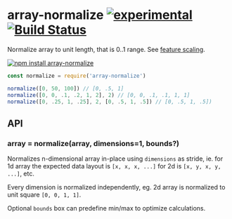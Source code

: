 # array-normalize  [![experimental](https://img.shields.io/badge/stability-unstable-yellow.svg)](http://github.com/badges/stability-badges) [![Build Status](https://img.shields.io/travis/dfcreative/array-normalize.svg)](https://travis-ci.org/dfcreative/array-normalize)

Normalize array to unit length, that is 0..1 range. See [feature scaling](https://en.wikipedia.org/wiki/Feature_scaling).

[![npm install array-normalize](https://nodei.co/npm/array-normalize.png?mini=true)](https://npmjs.org/package/array-normalize/)

```js
const normalize = require('array-normalize')

normalize([0, 50, 100]) // [0, .5, 1]
normalize([0, 0, .1, .2, 1, 2], 2) // [0, 0, .1, .1, 1, 1]
normalize([0, .25, 1, .25], 2, [0, .5, 1, .5]) // [0, .5, 1, .5])
```

## API

### array = normalize(array, dimensions=1, bounds?)

Normalizes n-dimensional array in-place using `dimensions` as stride, ie. for 1d array the expected data layout is `[x, x, x, ...]` for 2d is `[x, y, x, y, ...]`, etc.

Every dimension is normalized independently, eg. 2d array is normalized to unit square `[0, 0, 1, 1]`.

Optional `bounds` box can predefine min/max to optimize calculations.
